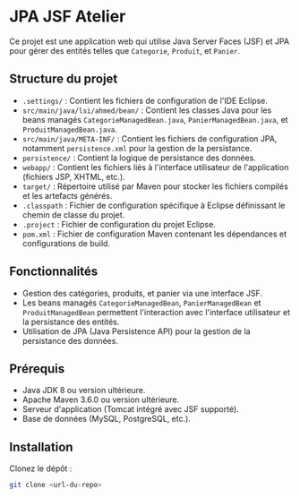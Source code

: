 # JPA JSF Atelier

Ce projet est une application web qui utilise Java Server Faces (JSF) et JPA pour gérer des entités telles que `Categorie`, `Produit`, et `Panier`.

## Structure du projet

- `.settings/` : Contient les fichiers de configuration de l'IDE Eclipse.
- `src/main/java/lsi/ahmed/bean/` : Contient les classes Java pour les beans managés `CategorieManagedBean.java`, `PanierManagedBean.java`, et `ProduitManagedBean.java`.
- `src/main/java/META-INF/` : Contient les fichiers de configuration JPA, notamment `persistence.xml` pour la gestion de la persistance.
- `persistence/` : Contient la logique de persistance des données.
- `webapp/` : Contient les fichiers liés à l'interface utilisateur de l'application (fichiers JSP, XHTML, etc.).
- `target/` : Répertoire utilisé par Maven pour stocker les fichiers compilés et les artefacts générés.
- `.classpath` : Fichier de configuration spécifique à Eclipse définissant le chemin de classe du projet.
- `.project` : Fichier de configuration du projet Eclipse.
- `pom.xml` : Fichier de configuration Maven contenant les dépendances et configurations de build.

## Fonctionnalités

- Gestion des catégories, produits, et panier via une interface JSF.
- Les beans managés `CategorieManagedBean`, `PanierManagedBean` et `ProduitManagedBean` permettent l'interaction avec l'interface utilisateur et la persistance des entités.
- Utilisation de JPA (Java Persistence API) pour la gestion de la persistance des données.

## Prérequis

- Java JDK 8 ou version ultérieure.
- Apache Maven 3.6.0 ou version ultérieure.
- Serveur d'application (Tomcat intégré avec JSF supporté).
- Base de données (MySQL, PostgreSQL, etc.).

## Installation
Clonez le dépôt :

   ```bash
   git clone <url-du-repo>
